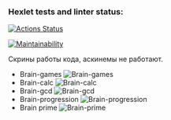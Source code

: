 ### Hexlet tests and linter status:
[![Actions Status](https://github.com/katrinaMalkova/frontend-project-44/actions/workflows/hexlet-check.yml/badge.svg)](https://github.com/katrinaMalkova/frontend-project-44/actions)

[![Maintainability](https://api.codeclimate.com/v1/badges/887206cf7cc875e491a1/maintainability)](https://codeclimate.com/github/katrinaMalkova/frontend-project-44/maintainability)

Cкрины работы кода, аскинемы не работают.
- Brain-games
![Brain-games](https://i.postimg.cc/zGLVcXQR/brain-even.png)
- Brain-calc
![Brain-calc](https://i.postimg.cc/4xwf1Ksg/brain-calc.jpg)
- Brain-gcd
![Brain-gcd](https://i.postimg.cc/nL3BDcCR/brain-gcd.png)
- Brain-progression
![Brain-progression](https://i.postimg.cc/wj8X8jtZ/brain-progression.jpg)
- Brain prime
![Brain-prime](https://i.postimg.cc/nVTdK7P2/brain-prime.png)